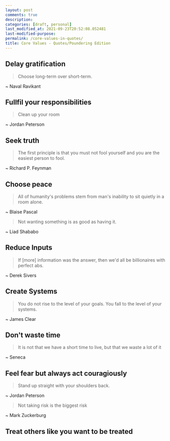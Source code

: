```yaml
---
layout: post
comments: true
description:
categories: [draft, personal]
last_modified_at: 2021-09-23T20:52:08.052481
last-modified-purpose:
permalink: /core-values-in-quotes/
title: Core Values - Quotes/Poundering Edition
---
```


## **Delay gratification**

> Choose long-term over short-term.

~ Naval Ravikant

## **Fullfil your responsibilities**

> Clean up your room

~ Jordan Peterson

## **Seek truth**

> The first principle is that you must not fool yourself and you are the easiest person to fool.

~ Richard P. Feynman

## **Choose peace**

> All of humanity's problems stem from man's inability to sit quietly in a room alone.

~ Blaise Pascal

> Not wanting something is as good as having it.

~ Liad Shababo

## **Reduce Inputs**

> If [more] information was the answer, then we'd all be billionaires with perfect abs.

~ Derek Sivers

## **Create Systems**

> You do not rise to the level of your goals. You fall to the level of your systems.

~ James Clear

## **Don't waste time**

> It is not that we have a short time to live, but that we waste a lot of it

~ Seneca

## **Feel fear but always act couragiously**

> Stand up straight with your shoulders back.

~ Jordan Peterson

> Not taking risk is the biggest risk

~ Mark Zuckerburg

## **Treat others like you want to be treated**

